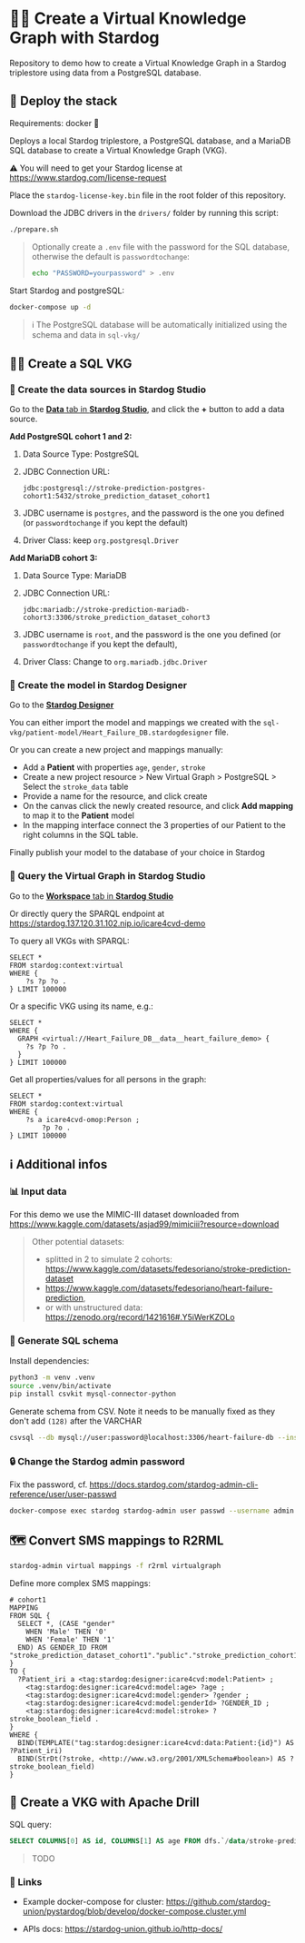 # 🦮💫 Create a Virtual Knowledge Graph with Stardog

Repository to demo how to create a Virtual Knowledge Graph in a Stardog triplestore using data from a PostgreSQL database.

## 🚀 Deploy the stack

Requirements: docker 🐳 

Deploys a local Stardog triplestore, a PostgreSQL database, and a MariaDB SQL database to create a Virtual Knowledge Graph (VKG).

⚠️ You will need to get your Stardog license at https://www.stardog.com/license-request

Place the `stardog-license-key.bin` file in the root folder of this repository.

Download the JDBC drivers in the `drivers/` folder by running this script:

```bash
./prepare.sh
```

> Optionally create a `.env` file with the password for the SQL database, otherwise the default is `passwordtochange`:
>
> ```bash
> echo "PASSWORD=yourpassword" > .env
> ```
>

Start Stardog and postgreSQL:

```bash
docker-compose up -d
```

> ℹ️ The PostgreSQL database will be automatically initialized using the schema and data in `sql-vkg/`

## 🧑‍💻 Create a SQL VKG

### 🔌 Create the data sources in Stardog Studio

Go to the [**Data** tab in **Stardog Studio**](https://cloud.stardog.com/u/1/studio/#/data), and click the **+** button to add a data source.

**Add PostgreSQL cohort 1 and 2:**

1. Data Source Type: PostgreSQL

2. JDBC Connection URL:

   ```
   jdbc:postgresql://stroke-prediction-postgres-cohort1:5432/stroke_prediction_dataset_cohort1
   ```

3. JDBC username is `postgres`, and the password is the one you defined (or `passwordtochange` if you kept the default)
4. Driver Class: keep `org.postgresql.Driver` 

**Add MariaDB cohort 3:**

1. Data Source Type: MariaDB

2. JDBC Connection URL:

   ```
   jdbc:mariadb://stroke-prediction-mariadb-cohort3:3306/stroke_prediction_dataset_cohort3
   ```

3. JDBC username is `root`, and the password is the one you defined (or `passwordtochange` if you kept the default), 

4. Driver Class: Change to `org.mariadb.jdbc.Driver`

### 🧶 Create the model in Stardog Designer

Go to the [**Stardog Designer**](https://cloud.stardog.com/u/1/designer/#/)

You can either import the model and mappings we created with the `sql-vkg/patient-model/Heart_Failure_DB.stardogdesigner` file.

Or you can create a new project and mappings manually:

* Add a **Patient** with properties `age`, `gender`, `stroke`
* Create a new project resource > New Virtual Graph > PostgreSQL > Select the `stroke_data` table
* Provide a name for the resource, and click create
* On the canvas click the newly created resource, and click **Add mapping** to map it to the **Patient** model
* In the mapping interface connect the 3 properties of our Patient to the right columns in the SQL table. 

Finally publish your model to the database of your choice in Stardog

### 🏁 Query the Virtual Graph in Stardog Studio

Go to the [**Workspace** tab in **Stardog Studio**](https://cloud.stardog.com/u/1/studio/#/)

Or directly query the SPARQL endpoint at https://stardog.137.120.31.102.nip.io/icare4cvd-demo

To query all VKGs with SPARQL:

```sparql
SELECT *
FROM stardog:context:virtual
WHERE {
    ?s ?p ?o .
} LIMIT 100000
```

Or a specific VKG using its name, e.g.:

```sparql
SELECT *
WHERE {
  GRAPH <virtual://Heart_Failure_DB__data__heart_failure_demo> {
    ?s ?p ?o .
  }
} LIMIT 100000
```

Get all properties/values for all persons in the graph:

```SPARQL
SELECT *
FROM stardog:context:virtual
WHERE {
    ?s a icare4cvd-omop:Person ;
        ?p ?o .
} LIMIT 100000
```

## ℹ️ Additional infos

### 📊 Input data

For this demo we use the MIMIC-III dataset downloaded from https://www.kaggle.com/datasets/asjad99/mimiciii?resource=download

> Other potential datasets: 
>
> * splitted in 2 to simulate 2 cohorts: https://www.kaggle.com/datasets/fedesoriano/stroke-prediction-dataset
> * https://www.kaggle.com/datasets/fedesoriano/heart-failure-prediction, 
> * or with unstructured data: https://zenodo.org/record/1421616#.Y5iWerKZOLo

### 🧞 Generate SQL schema

Install dependencies:

```bash
python3 -m venv .venv
source .venv/bin/activate
pip install csvkit mysql-connector-python
```

Generate schema from CSV. Note it needs to be manually fixed as they don't add `(128)` after the VARCHAR

```bash
csvsql --db mysql://user:password@localhost:3306/heart-failure-db --insert stroke-prediction-cohort1.csv
```

### 🔒️ Change the Stardog admin password

Fix the password, cf. https://docs.stardog.com/stardog-admin-cli-reference/user/user-passwd

```bash
docker-compose exec stardog stardog-admin user passwd --username admin admin
```

## 🗺️ Convert SMS mappings to R2RML

```bash
stardog-admin virtual mappings -f r2rml virtualgraph
```

Define more complex SMS mappings:

```SPARQL
# cohort1
MAPPING
FROM SQL {
  SELECT *, (CASE "gender"
    WHEN 'Male' THEN '0'
    WHEN 'Female' THEN '1'
  END) AS GENDER_ID FROM "stroke_prediction_dataset_cohort1"."public"."stroke_prediction_cohort1"   
}
TO {
  ?Patient_iri a <tag:stardog:designer:icare4cvd:model:Patient> ;
    <tag:stardog:designer:icare4cvd:model:age> ?age ;
    <tag:stardog:designer:icare4cvd:model:gender> ?gender ;
    <tag:stardog:designer:icare4cvd:model:genderId> ?GENDER_ID ;
    <tag:stardog:designer:icare4cvd:model:stroke> ?stroke_boolean_field .
}
WHERE {
  BIND(TEMPLATE("tag:stardog:designer:icare4cvd:data:Patient:{id}") AS ?Patient_iri)
  BIND(StrDt(?stroke, <http://www.w3.org/2001/XMLSchema#boolean>) AS ?stroke_boolean_field)
}
```

## 🔩 Create a VKG with Apache Drill

SQL query:

```sql
SELECT COLUMNS[0] AS id, COLUMNS[1] AS age FROM dfs.`/data/stroke-prediction-cohort1.csv` LIMIT 3
```

> TODO

### 🔗 Links

* Example docker-compose for cluster: https://github.com/stardog-union/pystardog/blob/develop/docker-compose.cluster.yml

* APIs docs: https://stardog-union.github.io/http-docs/

